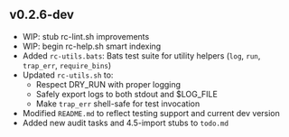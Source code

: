 ## v0.2.6-dev

- WIP: stub rc-lint.sh improvements
- WIP: begin rc-help.sh smart indexing
- Added `rc-utils.bats`: Bats test suite for utility helpers (`log`, `run`, `trap_err`, `require_bins`)
- Updated `rc-utils.sh` to:
  - Respect DRY_RUN with proper logging
  - Safely export logs to both stdout and $LOG_FILE
  - Make `trap_err` shell-safe for test invocation
- Modified `README.md` to reflect testing support and current dev version
- Added new audit tasks and 4.5-import stubs to `todo.md`
